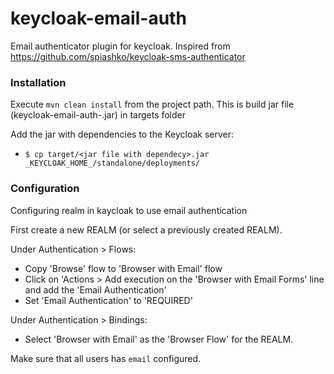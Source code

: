 # keycloak-email-auth

Email authenticator plugin for keycloak. Inspired from https://github.com/spiashko/keycloak-sms-authenticator

### Installation

Execute `mvn clean install` from the project path. This is build jar file (keycloak-email-auth-<version>.jar) in targets folder

Add the jar with dependencies to the Keycloak server:
  * `$ cp target/<jar file with dependecy>.jar _KEYCLOAK_HOME_/standalone/deployments/`

### Configuration

Configuring realm in kaycloak to use email authentication

First create a new REALM (or select a previously created REALM).

Under Authentication > Flows:
* Copy 'Browse' flow to 'Browser with Email' flow
* Click on 'Actions > Add execution on the 'Browser with Email Forms' line and add the 'Email Authentication'
* Set 'Email Authentication' to 'REQUIRED'

Under Authentication > Bindings:
* Select 'Browser with Email' as the 'Browser Flow' for the REALM.

Make sure that all users has `email` configured.

